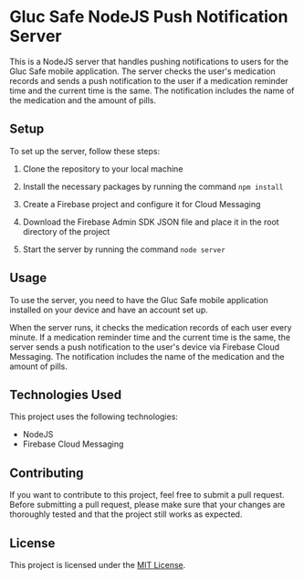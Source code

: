 # Gluc Safe NodeJS Push Notification Server

This is a NodeJS server that handles pushing notifications to users for the Gluc Safe mobile application. The server checks the user's medication records and sends a push notification to the user if a medication reminder time and the current time is the same. The notification includes the name of the medication and the amount of pills.

## Setup

To set up the server, follow these steps:

1. Clone the repository to your local machine
2. Install the necessary packages by running the command `npm install`
3. Create a Firebase project and configure it for Cloud Messaging
4. Download the Firebase Admin SDK JSON file and place it in the root directory of the project


5. Start the server by running the command `node server`

## Usage

To use the server, you need to have the Gluc Safe mobile application installed on your device and have an account set up.

When the server runs, it checks the medication records of each user every minute. If a medication reminder time and the current time is the same, the server sends a push notification to the user's device via Firebase Cloud Messaging. The notification includes the name of the medication and the amount of pills.

## Technologies Used

This project uses the following technologies:

- NodeJS
- Firebase Cloud Messaging

## Contributing

If you want to contribute to this project, feel free to submit a pull request. Before submitting a pull request, please make sure that your changes are thoroughly tested and that the project still works as expected.

## License

This project is licensed under the [MIT License](https://opensource.org/licenses/MIT).

